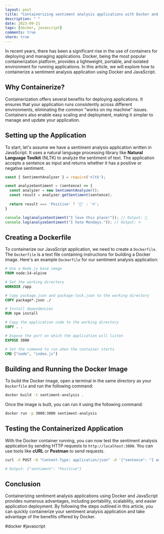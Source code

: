 ```yaml
---
layout: post
title: "Containerizing sentiment analysis applications with Docker and Javascript"
description: " "
date: 2023-09-21
tags: [docker, javascript]
comments: true
share: true
---
```


In recent years, there has been a significant rise in the use of containers for deploying and managing applications. Docker, being the most popular containerization platform, provides a lightweight, portable, and isolated environment for running applications. In this article, we will explore how to containerize a sentiment analysis application using Docker and JavaScript.

## Why Containerize?

Containerization offers several benefits for deploying applications. It ensures that your application runs consistently across different environments, eliminating the common "works on my machine" issues. Containers also enable easy scaling and deployment, making it simpler to manage and update your application.

## Setting up the Application

To start, let's assume we have a sentiment analysis application written in JavaScript. It uses a natural language processing library like **Natural Language Toolkit** (NLTK) to analyze the sentiment of text. The application accepts a sentence as input and returns whether it has a positive or negative sentiment.

```javascript
const { SentimentAnalyzer } = require('nltk');

const analyzeSentiment = (sentence) => {
  const analyzer = new SentimentAnalyzer();
  const result = analyzer.getSentiment(sentence);
  
  return result === 'Positive' ? '🙂' : '☹️';
}

console.log(analyzeSentiment("I love this place!")); // Output: 🙂
console.log(analyzeSentiment("I hate Mondays.")); // Output: ☹️
```

## Creating a Dockerfile

To containerize our JavaScript application, we need to create a `Dockerfile`. The `Dockerfile` is a text file containing instructions for building a Docker image. Here's an example `Dockerfile` for our sentiment analysis application:

```dockerfile
# Use a Node.js base image
FROM node:14-alpine 

# Set the working directory
WORKDIR /app

# Copy package.json and package-lock.json to the working directory
COPY package*.json ./

# Install dependencies
RUN npm install

# Copy the application code to the working directory
COPY . .

# Expose the port on which the application will listen
EXPOSE 3000

# Set the command to run when the container starts
CMD ["node", "index.js"]
```

## Building and Running the Docker Image

To build the Docker image, open a terminal in the same directory as your `Dockerfile` and run the following command:

```bash
docker build -t sentiment-analysis .
```

Once the image is built, you can run it using the following command:

```bash
docker run -p 3000:3000 sentiment-analysis
```

## Testing the Containerized Application

With the Docker container running, you can now test the sentiment analysis application by sending HTTP requests to `http://localhost:3000`. You can use tools like **cURL** or **Postman** to send requests.

```bash
curl -X POST -H "Content-Type: application/json" -d '{"sentence": "I am feeling great!"}' http://localhost:3000/analyze

# Output: {"sentiment": "Positive"}
```

## Conclusion

Containerizing sentiment analysis applications using Docker and JavaScript provides numerous advantages, including portability, scalability, and easier application deployment. By following the steps outlined in this article, you can quickly containerize your sentiment analysis application and take advantage of the benefits offered by Docker.

#docker #javascript